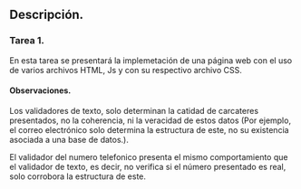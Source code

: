 ## Descripción.

### Tarea 1.

En esta tarea se presentará la implemetación de una página web con el uso de varios archivos HTML, Js y con su respectivo archivo CSS.

#### Observaciones.

Los validadores de texto, solo determinan la catidad de carcateres presentados, no la coherencia, ni la veracidad de estos datos (Por ejemplo, el correo electrónico solo determina la estructura de este, no su existencia asociada a una base de datos.).

El validador del numero telefonico presenta el mismo comportamiento que el validador de texto, es decir, no verifica si el número presentado es real, solo corrobora la estructura de este.